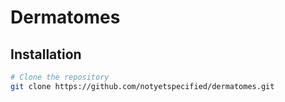 # Dermatomes
## Installation

```bash
# Clone the repository
git clone https://github.com/notyetspecified/dermatomes.git
```
